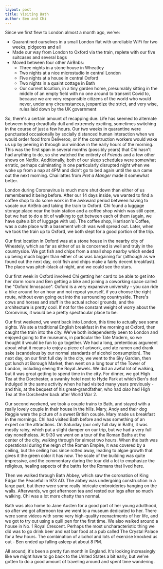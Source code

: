 ```yaml
---
layout: post
title: Visiting Bath
author: Ben and Chi
---
```


Since we first flew to London almost a month ago, we've:

- Quarantined ourselves in a small London flat with unreliable WiFi for two weeks, pidgeons and all
- Made our way from London to Oxford via the train, replete with our five suitcases and several bags
- Moved between four other AirBnbs:
  - Three nights in a stone house in Wheatley
  - Two nights at a nice microstudio in central London
  - Five nights at a house in central Oxford
  - Two nights in a quaint cottage in Bath
  - Our current location, in a tiny garden home, presumably sitting in the middle of an empty field with no one around to transmit Covid to, because we are very responsible citizens of the world who would never, under any circumstances, jeopardize the strict, and very wise, rules laid down by the UK government

So, there's a certain amount of recapping due. Life has seemed to alternate between being dreadfully dull and extremely exciting, sometimes switching in the course of just a few hours. Our two weeks in quarantine were punctuated occasionally by socially distanced human interaction when we would order food from Deliveroo, or if the construction workers would wake us up by peering in through our window in the early hours of the morning. This was the first span in several months (possibly years) that Chi hasn't had anything to do, so she watched the entirety of *Friends* and a few other shows on Netflix. Additionally, both of our sleep schedules were somewhat erratic, perhaps culminating in one particularly disrupted night when we woke up from a nap at 4PM and didn't go to bed again until the sun came out the next morning. Chai lattes from *Pret a Manger* made it somewhat better.

London during Coronavirus is much more shut down than either of us remembered it being before. After our 14 days inside, we wanted to find a coffee shop to do some work in the awkward period between having to vacate our AirBnb and taking the train to Oxford. Chi found a luggage storage place near the train station and a coffee shop which was still open, but we had to do a bit of walking to get between each of them (again, we have quite a bit of luggage with us). The coffee shop, Harrison's Coffee, was a cute place with a basement which was well spread out. Later, when we took the train up to Oxford, we both slept for a good portion of the trip.

Our first location in Oxford was at a stone house in the nearby city of Wheately, which as far as either of us is concerned is well and truly in the countryside. We got fish and chips from a small shop nearby which ended up being much bigger than either of us was bargaining for (although as we found out the next day, cold fish and chips make a fairly decent breakfast). The place was pitch-black at night, and we could see the stars.

Our first week in Oxford involved Chi getting her card to be able to get into her dorm room and Ben getting a bike and joining a coworking space called the "Oxford Innospace". Oxford is a very expansive university - you can ride a bike around for an hour and not repeat yourself, if you choose the right route, without even going out into the surrounding countryside. There's cows and horses and stuff in the actual school grounds, and the architecture is pretty cool. If not for the constant weight of worry about the Coronvirus, it would be a pretty spectacular place to be.

Our first weekend, we went back into London, this time to actually see some sights. We ate a traditional English breakfast in the morning at Oxford, then caught the train into the city. We've both independently been to London and enjoyed going to the museums, in particular the Tate Modern, so we thought it would be fun to go together. We had a long, pretentious argument about what it means to enjoy a piece of artwork, and ate ramen and drank sake (scandelous by our normal standards of alcohol consumption). The next day, on our first full day in the city, we went to the Sky Garden, then got lunch at Borough Market, then went on a long tour of the Tower of London, including seeing the Royal Jewels. We did an awful lot of walking, but it was great getting to spend time in the city. For dinner, we got High Tea at the Dorchester, a swanky hotel next to Hyde Park at which Ben's dad indulged in the same activity when he had visited many years previously - and this, at the bequest of his great-grandfather, who had *also* had High Tea at the Dorchester back after World War 2.

Our second weekend, we took a couple trains to Bath, and stayed with a really lovely couple in their house in the hills. Mary, Andy and their dog Reggie were the picture of a sweet British couple. Mary made us breakfast in the mornings. Chi had visited Bath before and was something of an expert on the attractions. On Saturday (our only full day in Bath), it was mostly rainy, which put a slight damper on our trip, but we had a very full day nonetheless. At 9:30 we went on a tour of the Roman Baths at the center of the city, walking through for almost two hours. When the bath was operational during the reign of the Roman Empire, it was covered by a ceiling, but the ceiling has since rotted away, leading to algae growth that gives it the green color it has now. The scale of the building was quite impressive, and the commentary during the tour did a lot to emphasize the religious, healing aspects of the baths for the Romans that lived here.

Then we walked through Bath Abbey, which saw the coronation of King Edgar the Peaceful in 973 AD. The abbey was undergoing construction in a large part, but there were some really intricate embroideries hanging on the walls. Afterwards, we got afternoon tea and rested our legs after so much walking. Chi was a lot more chatty than normal.

Bath was also home to Jane Austen for a good part of her young adulthood, so after we got afternoon tea we went to a museum dedicated to her. There were some videos with some very high-quality reenactments of her life, and we got to try out using a quill pen for the first time. We also walked around a house in No. 1 Royal Crescent. Perhaps the most uncharacteristic thing we did was to go drink beer and eat bar food at a pub called The Crystal Palace for a few hours. The combination of alcohol and lots of exercise knocked us out - Ben ended up falling asleep at about 8 PM.

All around, it's been a pretty fun month in England. It's looking increasingly like we might have to go back to the United States a bit early, but we've gotten to do a good amount of traveling around and spent time wandering.
